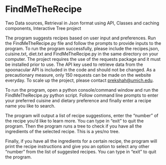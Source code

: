 # FindMeTheRecipe
Two Data sources, Retrieval in Json format using API, Classes and caching components, Interactive Tree project

 The program suggests recipes based on user input and preferences. Run the FindMeTheRecipe.py file and follow the prompts to provide inputs to the program. To run the program successfully, please include the recipes.json, cuisine.txt, diet.txt and FindMeTheRecipe.py in the same directory on your computer. The project requires the use of the requests package and it must be installed prior to use. The API key used to retrieve data from the spoonacular API is included in the code and should not be changed. As a precautionary measure, only 150 requests can be made on the website everyday. To scale up the project, please contact prekshah@umich.edu.

To run the program, open a python console/command window and run the FindMeTheRecipe.py python script. Follow command line prompts to enter your preferred cuisine and dietary preference and finally enter a recipe name you like to search. 

The program will output a list of recipe suggestions, enter the “number” of the recipe you’d like to learn more. You can type in “exit” to quit the program. Then the program runs a tree to check if you have all the ingredients of the selected recipe. This is a yes/no tree. 

Finally, if you have all the ingredients for a certain recipe, the program will print the recipe instructions and give you an option to select any other “number” from the list of suggested recipes. You can type in “exit” to quit the program.
